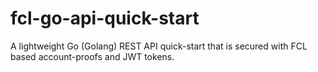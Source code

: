 # fcl-go-api-quick-start
A lightweight Go (Golang) REST API quick-start that is secured with FCL based account-proofs and JWT tokens.
